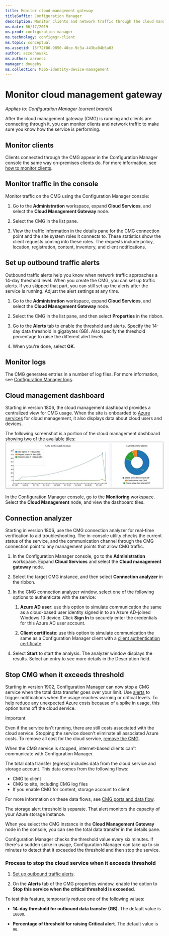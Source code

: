 ```yaml
---
title: Monitor cloud management gateway
titleSuffix: Configuration Manager
description: Monitor clients and network traffic through the cloud management gateway (CMG).
ms.date: 06/17/2019
ms.prod: configuration-manager
ms.technology: configmgr-client
ms.topic: conceptual
ms.assetid: 15f72f80-9850-40ce-9c3a-443ba04b6a03
author: aczechowski
ms.author: aaroncz
manager: dougeby
ms.collection: M365-identity-device-management
---
```


# Monitor cloud management gateway

*Applies to: Configuration Manager (current branch)*

After the cloud management gateway (CMG) is running and clients are connecting through it, you can monitor clients and network traffic to make sure you know how the service is performing.


## Monitor clients

Clients connected through the CMG appear in the Configuration Manager console the same way on-premises clients do. For more information, see [how to monitor clients](/sccm/core/clients/manage/monitor-clients).


## Monitor traffic in the console

Monitor traffic on the CMG using the Configuration Manager console:

1. Go to the **Administration** workspace, expand **Cloud Services**, and select the **Cloud Management Gateway** node.  

2. Select the CMG in the list pane.  

3. View the traffic information in the details pane for the CMG connection point and the site system roles it connects to. These statistics show the client requests coming into these roles. The requests include policy, location, registration, content, inventory, and client notifications.<!-- SCCMDocs#1208 -->

## Set up outbound traffic alerts

Outbound traffic alerts help you know when network traffic approaches a 14-day threshold level. When you create the CMG, you can set up traffic alerts. If you skipped that part, you can still set up the alerts after the service is running. Adjust the alert settings at any time.

1. Go to the **Administration** workspace, expand **Cloud Services**, and select the **Cloud Management Gateway** node.  

2. Select the CMG in the list pane, and then select **Properties** in the ribbon.  

3. Go to the **Alerts** tab to enable the threshold and alerts. Specify the 14-day data threshold in gigabytes (GB). Also specify the threshold percentage to raise the different alert levels.  

4. When you're done, select **OK**.  


## Monitor logs

The CMG generates entries in a number of log files. For more information, see [Configuration Manager logs](/sccm/core/plan-design/hierarchy/log-files#cloud-management-gateway).


## Cloud management dashboard

<!--1358461-->
Starting in version 1806, the cloud management dashboard provides a centralized view for CMG usage. When the site is onboarded to [Azure services](/sccm/core/servers/deploy/configure/azure-services-wizard) for cloud management, it also displays data about cloud users and devices.  

The following screenshot is a portion of the cloud management dashboard showing two of the available tiles:  
![Cloud management dashboard tiles CMG traffic and Current online clients](media/1358461-cmg-dashboard.png)

In the Configuration Manager console, go to the **Monitoring** workspace. Select the **Cloud Management** node, and view the dashboard tiles.  


## Connection analyzer

Starting in version 1806, use the CMG connection analyzer for real-time verification to aid troubleshooting. The in-console utility checks the current status of the service, and the communication channel through the CMG connection point to any management points that allow CMG traffic.

1. In the Configuration Manager console, go to the **Administration** workspace. Expand **Cloud Services** and select the **Cloud management gateway** node.  

2. Select the target CMG instance, and then select **Connection analyzer** in the ribbon.  

3. In the CMG connection analyzer window, select one of the following options to authenticate with the service:  

     1. **Azure AD user**: use this option to simulate communication the same as a cloud-based user identity signed in to an Azure AD-joined Windows 10 device. Click **Sign In** to securely enter the credentials for this Azure AD user account.  

     2. **Client certificate**: use this option to simulate communication the same as a Configuration Manager client with a [client authentication certificate](/sccm/core/clients/manage/cmg/certificates-for-cloud-management-gateway#bkmk_clientauth).  

4. Select **Start** to start the analysis. The analyzer window displays the results. Select an entry to see more details in the Description field.  


## <a name="bkmk_stop"></a> Stop CMG when it exceeds threshold

<!--3735092-->
Starting in version 1902, Configuration Manager can now stop a CMG service when the total data transfer goes over your limit. Use [alerts](#set-up-outbound-traffic-alerts) to trigger notifications when the usage reaches warning or critical levels. To help reduce any unexpected Azure costs because of a spike in usage, this option turns off the cloud service.

> [!Important]  
> Even if the service isn't running, there are still costs associated with the cloud service. Stopping the service doesn't eliminate all associated Azure costs. To remove all cost for the cloud service, [remove the CMG](/sccm/core/clients/manage/cmg/setup-cloud-management-gateway#modify-a-cmg).  
>
> When the CMG service is stopped, internet-based clients can't communicate with Configuration Manager.  

The total data transfer (egress) includes data from the cloud service and storage account. This data comes from the following flows:

- CMG to client  
- CMG to site, including CMG log files  
- If you enable CMG for content, storage account to client  

For more information on these data flows, see [CMG ports and data flow](/sccm/core/clients/manage/cmg/plan-cloud-management-gateway#ports-and-data-flow).

The storage alert threshold is separate. That alert monitors the capacity of your Azure storage instance.

When you select the CMG instance in the **Cloud Management Gateway** node in the console, you can see the total data transfer in the details pane.

Configuration Manager checks the threshold value every six minutes. If there's a sudden spike in usage, Configuration Manager can take up to six minutes to detect that it exceeded the threshold and then stop the service.

### Process to stop the cloud service when it exceeds threshold

1. [Set up outbound traffic alerts](#set-up-outbound-traffic-alerts).  

2. On the **Alerts** tab of the CMG properties window, enable the option to **Stop this service when the critical threshold is exceeded**.  

To test this feature, temporarily reduce one of the following values:  

- **14-day threshold for outbound data transfer (GB)**. The default value is `10000`.  

- **Percentage of threshold for raising Critical alert**. The default value is `90`.  
